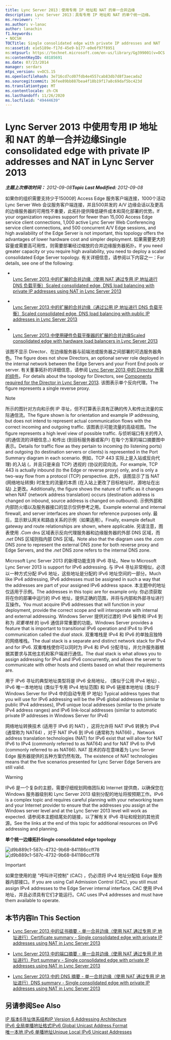 ```yaml
---
title: Lync Server 2013：使用专用 IP 地址和 NAT 的单一合并边缘
description: Lync Server 2013：具有专用 IP 地址和 NAT 的单个统一边缘。
ms.reviewer: ''
ms.author: v-lanac
author: lanachin
f1.keywords:
- NOCSH
TOCTitle: Single consolidated edge with private IP addresses and NAT
ms:assetid: e1e5189e-f17d-45e9-b177-e0e6f97f8951
ms:mtpsurl: https://technet.microsoft.com/en-us/library/Gg399001(v=OCS.15)
ms:contentKeyID: 48185691
ms.date: 07/23/2014
manager: serdars
mtps_version: v=OCS.15
ms.openlocfilehash: 3e716cd7cd07fdb4e4557cab83db7d8f3aecada2
ms.sourcegitcommit: 36fee89bb887bea4f18b19f17a8c69daf5bc423d
ms.translationtype: MT
ms.contentlocale: zh-CN
ms.lasthandoff: 11/26/2020
ms.locfileid: "49444639"
---
```

# <a name="single-consolidated-edge-with-private-ip-addresses-and-nat-in-lync-server-2013"></a><span data-ttu-id="67681-103">Lync Server 2013 中使用专用 IP 地址和 NAT 的单一合并边缘</span><span class="sxs-lookup"><span data-stu-id="67681-103">Single consolidated edge with private IP addresses and NAT in Lync Server 2013</span></span>

<div data-xmlns="http://www.w3.org/1999/xhtml">

<div class="topic" data-xmlns="http://www.w3.org/1999/xhtml" data-msxsl="urn:schemas-microsoft-com:xslt" data-cs="https://msdn.microsoft.com/">

<div data-asp="https://msdn2.microsoft.com/asp">



</div>

<div id="mainSection">

<div id="mainBody"><span data-ttu-id="67681-104">

<span> </span></span><span class="sxs-lookup"><span data-stu-id="67681-104">

<span> </span></span></span>

<span data-ttu-id="67681-105">_**主题上次修改时间：** 2012-09-08_</span><span class="sxs-lookup"><span data-stu-id="67681-105">_**Topic Last Modified:** 2012-09-08_</span></span>

<span data-ttu-id="67681-106">如果你的组织需要支持少于15000的 Access Edge 服务客户端连接，1000个活动 Lync Server Web 会议服务客户端连接，并且500并发的 A/V 边缘会话以及更高的边缘服务器的可用性不重要，此拓扑提供降低硬件成本和简化部署的优势。</span><span class="sxs-lookup"><span data-stu-id="67681-106">If your organization requires support for fewer than 15,000 Access Edge service client connections, 1,000 active Lync Server Web Conferencing service client connections, and 500 concurrent A/V Edge sessions, and high availability of the Edge Server is not important, this topology offers the advantages of lower hardware cost and simpler deployment.</span></span> <span data-ttu-id="67681-107">如果需要更大的容量或需要高可用性，则需要部署经过缩放的合并边缘服务器拓扑。</span><span class="sxs-lookup"><span data-stu-id="67681-107">If you need greater capacity or you require high availability, you need to deploy a scaled consolidated Edge Server topology.</span></span> <span data-ttu-id="67681-108">有关详细信息，请参阅以下内容之一：</span><span class="sxs-lookup"><span data-stu-id="67681-108">For details, see one of the following:</span></span>

  - <span></span>  
    [<span data-ttu-id="67681-109">Lync Server 2013 中的扩展的合并边缘（使用 NAT 通过专用 IP 地址进行 DNS 负载平衡）</span><span class="sxs-lookup"><span data-stu-id="67681-109">Scaled consolidated edge, DNS load balancing with private IP addresses using NAT in Lync Server 2013</span></span>](lync-server-2013-scaled-consolidated-edge-dns-load-balancing-with-private-ip-addresses-using-nat.md)

  - <span></span>  
    [<span data-ttu-id="67681-110">Lync Server 2013 中的扩展的合并边缘（通过公用 IP 地址进行 DNS 负载平衡）</span><span class="sxs-lookup"><span data-stu-id="67681-110">Scaled consolidated edge, DNS load balancing with public IP addresses in Lync Server 2013</span></span>](lync-server-2013-scaled-consolidated-edge-dns-load-balancing-with-public-ip-addresses.md)

  - <span></span>  
    [<span data-ttu-id="67681-111">Lync Server 2013 中使用硬件负载平衡器的扩展的合并边缘</span><span class="sxs-lookup"><span data-stu-id="67681-111">Scaled consolidated edge with hardware load balancers in Lync Server 2013</span></span>](lync-server-2013-scaled-consolidated-edge-with-hardware-load-balancers.md)

<span data-ttu-id="67681-112">该图不显示 Director、在边缘服务器与前端池或服务器之间部署的可选服务器角色。</span><span class="sxs-lookup"><span data-stu-id="67681-112">The figure does not show Directors, an optional server role deployed in the internal network between the Edge Servers and your Front End pools or server.</span></span> <span data-ttu-id="67681-113">有关董事拓扑的详细信息，请参阅 [Lync Server 2013 中的 Director 所需的组件](lync-server-2013-components-required-for-the-director.md)。</span><span class="sxs-lookup"><span data-stu-id="67681-113">For details about the topology for Directors, see [Components required for the Director in Lync Server 2013](lync-server-2013-components-required-for-the-director.md).</span></span> <span data-ttu-id="67681-114">该图表示单个反向代理。</span><span class="sxs-lookup"><span data-stu-id="67681-114">The figure represents a single reverse proxy.</span></span>

<div>


> [!NOTE]  
> <span data-ttu-id="67681-115">所示的图针对方向和示例 IP 寻址，但不打算表示具有正确的传入和传出流量的实际通信流。</span><span class="sxs-lookup"><span data-stu-id="67681-115">The figure shown is for orientation and example IP addressing, but does not intend to represent actual communication flows with the correct incoming and outgoing traffic.</span></span> <span data-ttu-id="67681-116">该图表示可能流量的高级视图。</span><span class="sxs-lookup"><span data-stu-id="67681-116">The figure represents a high level view of possible traffic.</span></span> <span data-ttu-id="67681-117">与侦听端口有关的传入 (的通信流的详细信息，) 和传出 (到目标服务器或客户) 在每个方案的端口摘要图中表示。</span><span class="sxs-lookup"><span data-stu-id="67681-117">Details for traffic flow as they pertain to incoming (to listening ports) and outgoing (to destination servers or clients) is represented in the Port Summary diagram in each scenario.</span></span> <span data-ttu-id="67681-118">例如，TCP 443 实际上是入站或反向代理) 的入站 (，并且只是来自 TCP) 透视的 (协议的双向流。</span><span class="sxs-lookup"><span data-stu-id="67681-118">For example, TCP 443 is actually inbound (to the Edge or reverse proxy) only, and is only a two-way flow from a protocol (TCP) perspective.</span></span> <span data-ttu-id="67681-119">此外，该图显示了当 NAT (网络地址转换) 时发生的流量的本质 (在入站上更改了目标地址时，源地址在出站) 上更改。</span><span class="sxs-lookup"><span data-stu-id="67681-119">Additionally, the figure shows the nature of traffic as it changes when NAT (network address translation) occurs (destination address is changed on inbound, source address is changed on outbound).</span></span> <span data-ttu-id="67681-120">示例外部和内部防火墙以及服务器接口的显示仅供参考之用。</span><span class="sxs-lookup"><span data-stu-id="67681-120">Example external and internal firewall, and server interfaces are shown for reference purposes only.</span></span> <span data-ttu-id="67681-121">最后，显示默认网关和路由关系的示例（如果适用）。</span><span class="sxs-lookup"><span data-stu-id="67681-121">Finally, example default gateway and route relationships are shown, where applicable.</span></span> <span data-ttu-id="67681-122">另请注意，图表使用 <EM>.Com</EM> dns 区域表示反向代理服务器和边缘服务器的外部 DNS 区域，而 <EM>.net</EM> DNS 区域则指内部 DNS 区域。</span><span class="sxs-lookup"><span data-stu-id="67681-122">Note also that the diagram uses the <EM>.com</EM> DNS zone to represent the external DNS zone for both reverse proxy and Edge Servers, and the <EM>.net</EM> DNS zone refers to the internal DNS zone.</span></span>



</div>

<span data-ttu-id="67681-123">Microsoft Lync Server 2013 的新增功能支持 IPv6 寻址。</span><span class="sxs-lookup"><span data-stu-id="67681-123">New to Microsoft Lync Server 2013 is support for IPv6 addressing.</span></span> <span data-ttu-id="67681-124">与 IPv4 寻址非常相似，必须以一种方式分配 IPv6 地址，这些地址是分配的 IPv6 地址空间的一部分。</span><span class="sxs-lookup"><span data-stu-id="67681-124">Much like IPv4 addressing, IPv6 addresses must be assigned in such a way that the addresses are part of your assigned IPv6 address space.</span></span> <span data-ttu-id="67681-125">本主题中的地址仅适用于示例。</span><span class="sxs-lookup"><span data-stu-id="67681-125">The addresses in this topic are for example only.</span></span> <span data-ttu-id="67681-126">你必须获取将在你的部署中运行的 IPv6 地址，提供正确的范围，并将与内部和外部寻址进行互操作。</span><span class="sxs-lookup"><span data-stu-id="67681-126">You must acquire IPv6 addresses that will function in your deployment, provide the correct scope and will interoperate with internal and external addressing.</span></span> <span data-ttu-id="67681-127">Windows Server 提供对过渡的 IPv6 操作和 IPv4 到称为 *双重堆栈* 的 ipv6 通信非常重要的功能。</span><span class="sxs-lookup"><span data-stu-id="67681-127">Windows Server provides a feature that is important to transitional IPv6 operation and IPv4 to IPv6 communication called the *dual stack*.</span></span> <span data-ttu-id="67681-128">双重堆栈是 IPv4 和 IPv6 的单独且独特的网络堆栈。</span><span class="sxs-lookup"><span data-stu-id="67681-128">The dual stack is a separate and distinct network stack for IPv4 and for IPv6.</span></span> <span data-ttu-id="67681-129">双重堆栈使你可以同时为 IPv4 和 IPv6 分配寻址，并允许服务器根据其要求与其他主机和客户端进行通信。</span><span class="sxs-lookup"><span data-stu-id="67681-129">The dual stack is what allows you to assign addressing for IPv4 and IPv6 concurrently, and allows the server to communicate with other hosts and clients based on what their requirements are.</span></span>

<span data-ttu-id="67681-130">用于 IPv6 寻址的典型地址类型将是 IPv6 全局地址， (类似于公用 IPv4 地址) 、IPv6 唯一本地地址 (类似于专用 IPv4 地址范围) 和 IPv6 链接本地地址 (类似于 Windows Server for IPv4 中的自动专用 IP 地址) </span><span class="sxs-lookup"><span data-stu-id="67681-130">Typical address types that you will use for IPv6 addressing will be the IPv6 global addresses (similar to public IPv4 addresses), IPv6 unique local addresses (similar to the private IPv4 address ranges) and IPv6 link-local addresses (similar to automatic private IP addresses in Windows Server for IPv4)</span></span>

<span data-ttu-id="67681-131">网络地址转换技术 (适用于 IPv6 的 NAT) ，这将允许将 NAT IPv6 转换为 IPv4 (通常称为 NAT64) ，对于 NAT IPv6 到 IPv6 (通常称为 NAT66) 。</span><span class="sxs-lookup"><span data-stu-id="67681-131">Network address translation technologies (NAT) for IPv6 exist that will allow for NAT IPv6 to IPv4 (commonly referred to as NAT64) and for NAT IPv6 to IPv6 (commonly referred to as NAT66).</span></span> <span data-ttu-id="67681-132">NAT 技术的存在意味着为 Lync Server Edge 服务器提供的五种方案仍然有效。</span><span class="sxs-lookup"><span data-stu-id="67681-132">The existence of NAT technologies means that the five scenarios presented for Lync Server Edge Servers are still valid.</span></span>

<div>


> [!WARNING]  
> <span data-ttu-id="67681-133">IPv6 是一个复杂的主题，需要仔细规划网络团队和 Internet 提供商，以确保您在 Windows 服务器级别和 Lync Server 2013 级别分配的地址将按预期工作。</span><span class="sxs-lookup"><span data-stu-id="67681-133">IPv6 is a complex topic and requires careful planning with your networking team and your Internet provider to ensure that the addresses you assign at the Windows server level and at the Lync Server 2013 level will work as expected.</span></span> <span data-ttu-id="67681-134">请参阅本主题结尾处的链接，以了解有关 IPv6 寻址和规划的其他资源。</span><span class="sxs-lookup"><span data-stu-id="67681-134">See the links at the end of this topic for additional resources on IPv6 addressing and planning.</span></span>



</div>

<span data-ttu-id="67681-135">**单个统一边缘拓扑**</span><span class="sxs-lookup"><span data-stu-id="67681-135">**Single consolidated edge topology**</span></span>

<span data-ttu-id="67681-136">![d9b889c1-587c-4732-9b68-841186ccff78](images/Gg399001.d9b889c1-587c-4732-9b68-841186ccff78(OCS.15).jpg "d9b889c1-587c-4732-9b68-841186ccff78")</span><span class="sxs-lookup"><span data-stu-id="67681-136">![d9b889c1-587c-4732-9b68-841186ccff78](images/Gg399001.d9b889c1-587c-4732-9b68-841186ccff78(OCS.15).jpg "d9b889c1-587c-4732-9b68-841186ccff78")</span></span>

<div>


> [!IMPORTANT]  
> <span data-ttu-id="67681-137">如果您使用的是 "呼叫许可控制" (CAC) ，仍必须将 IPv4 地址分配给 Edge 服务器内部接口。</span><span class="sxs-lookup"><span data-stu-id="67681-137">If you are using Call Admission Control (CAC), you still must assign IPv4 addresses to the Edge Server internal interface.</span></span> <span data-ttu-id="67681-138">CAC 使用 IPv4 地址，并且必须具有它们才能运行。</span><span class="sxs-lookup"><span data-stu-id="67681-138">CAC uses IPv4 addresses and must have them available to operate.</span></span>



</div>

<div>

## <a name="in-this-section"></a><span data-ttu-id="67681-139">本节内容</span><span class="sxs-lookup"><span data-stu-id="67681-139">In This Section</span></span>

  - [<span data-ttu-id="67681-140">Lync Server 2013 中的证书摘要 - 单一合并边缘（使用 NAT 通过专用 IP 地址进行）</span><span class="sxs-lookup"><span data-stu-id="67681-140">Certificate summary - Single consolidated edge with private IP addresses using NAT in Lync Server 2013</span></span>](lync-server-2013-certificate-summary-single-consolidated-edge-with-private-ip-addresses-using-nat.md)

  - [<span data-ttu-id="67681-141">Lync Server 2013 中的端口摘要 - 单一合并边缘（使用 NAT 通过专用 IP 地址进行）</span><span class="sxs-lookup"><span data-stu-id="67681-141">Port summary - Single consolidated edge with private IP addresses using NAT in Lync Server 2013</span></span>](lync-server-2013-port-summary-single-consolidated-edge-with-private-ip-addresses-using-nat.md)

  - [<span data-ttu-id="67681-142">Lync Server 2013 中的 DNS 摘要 - 单一合并边缘（使用 NAT 通过专用 IP 地址进行）</span><span class="sxs-lookup"><span data-stu-id="67681-142">DNS summary - Single consolidated edge with private IP addresses using NAT in Lync Server 2013</span></span>](lync-server-2013-dns-summary-single-consolidated-edge-with-private-ip-addresses-using-nat.md)

</div>

<div>

## <a name="see-also"></a><span data-ttu-id="67681-143">另请参阅</span><span class="sxs-lookup"><span data-stu-id="67681-143">See Also</span></span>


[<span data-ttu-id="67681-144">IP 版本6寻址体系结构</span><span class="sxs-lookup"><span data-stu-id="67681-144">IP Version 6 Addressing Architecture</span></span>](https://tools.ietf.org/html/rfc4291)  
[<span data-ttu-id="67681-145">IPv6 全局单播地址格式</span><span class="sxs-lookup"><span data-stu-id="67681-145">IPv6 Global Unicast Address Format</span></span>](https://tools.ietf.org/html/rfc3587)  
[<span data-ttu-id="67681-146">唯一本地 IPv6 单播地址</span><span class="sxs-lookup"><span data-stu-id="67681-146">Unique Local IPv6 Unicast Addresses</span></span>](https://tools.ietf.org/html/rfc4193)  
  

<span data-ttu-id="67681-147"></div>

</div>

<span> </span>

</div>

</div>

</span><span class="sxs-lookup"><span data-stu-id="67681-147"></div>

</div>

<span> </span>

</div>

</div>

</span></span></div>

